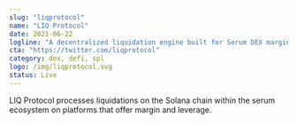 ```yaml
---
slug: "liqprotocol"
name: "LIQ Protocol"
date: 2021-06-22
logline: "A decentralized liquidation engine built for Serum DEX margin markets on the Solana network."
cta: "https://twitter.com/liqprotocol"
category: dex, defi, spl
logo: /img/liqprotocol.svg
status: Live
---
```


LIQ Protocol processes liquidations on the Solana chain within the serum ecosystem on platforms that offer margin and leverage.
